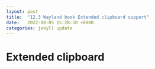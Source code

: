 ```yaml
---
layout: post
title:  "12.3 Wayland book Extended clipboard support"
date:   2022-08-05 15:28:30 +0800
categories: jekyll update
---
```

# Extended clipboard
